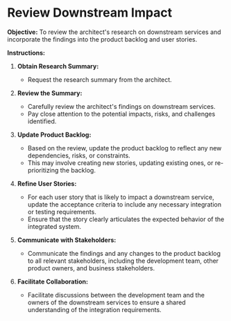 # Review Downstream Impact

**Objective:** To review the architect's research on downstream services and incorporate the findings into the product backlog and user stories.

**Instructions:**

1.  **Obtain Research Summary:**
    *   Request the research summary from the architect.

2.  **Review the Summary:**
    *   Carefully review the architect's findings on downstream services.
    *   Pay close attention to the potential impacts, risks, and challenges identified.

3.  **Update Product Backlog:**
    *   Based on the review, update the product backlog to reflect any new dependencies, risks, or constraints.
    *   This may involve creating new stories, updating existing ones, or re-prioritizing the backlog.

4.  **Refine User Stories:**
    *   For each user story that is likely to impact a downstream service, update the acceptance criteria to include any necessary integration or testing requirements.
    *   Ensure that the story clearly articulates the expected behavior of the integrated system.

5.  **Communicate with Stakeholders:**
    *   Communicate the findings and any changes to the product backlog to all relevant stakeholders, including the development team, other product owners, and business stakeholders.

6.  **Facilitate Collaboration:**
    *   Facilitate discussions between the development team and the owners of the downstream services to ensure a shared understanding of the integration requirements.
